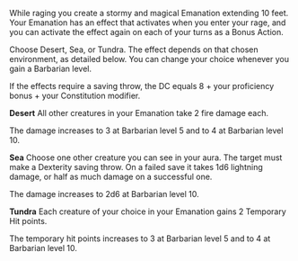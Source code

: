 While raging you create a stormy and magical Emanation extending 10 feet. Your Emanation has an effect that activates when you enter your rage, and you can activate the effect again on each of your turns as a Bonus Action.

Choose Desert, Sea, or Tundra. The effect depends on that chosen environment, as detailed below. You can change your choice whenever you gain a Barbarian level.

If the effects require a saving throw, the DC equals 8 + your proficiency bonus + your Constitution modifier.

**Desert**
All other creatures in your Emanation take 2 fire damage each. 

The damage increases to 3 at Barbarian level 5 and to 4 at Barbarian level 10.

**Sea**
Choose one other creature you can see in your aura. The target must make a Dexterity saving throw. On a failed save it takes 1d6 lightning damage, or half as much damage on a successful one. 

The damage increases to 2d6 at Barbarian level 10.

**Tundra**
Each creature of your choice in your Emanation gains 2 Temporary Hit points.

The temporary hit points increases to 3 at Barbarian level 5 and to 4 at Barbarian level 10.